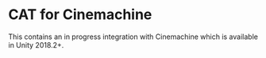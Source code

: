 # CAT for Cinemachine
This contains an in progress integration with Cinemachine which is available in Unity 2018.2+.
